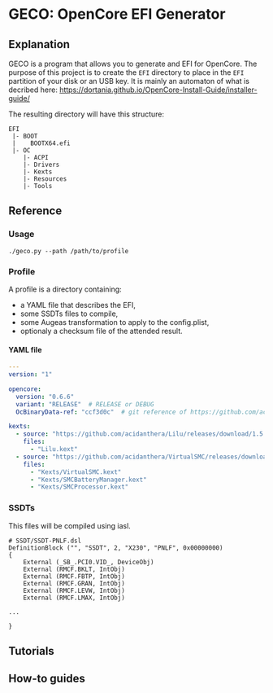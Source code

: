 # GECO: OpenCore EFI Generator

## Explanation
GECO is a program that allows you to generate and EFI for OpenCore.
The purpose of this project is to create the `EFI` directory to place in the `EFI` partition of your disk or an USB key.
It is mainly an automaton of what is decribed here: https://dortania.github.io/OpenCore-Install-Guide/installer-guide/

The resulting directory will have this structure:
```
EFI
 |- BOOT
 |    BOOTX64.efi
 |- OC
    |- ACPI
    |- Drivers
    |- Kexts
    |- Resources
    |- Tools
```

## Reference
### Usage
```shell
./geco.py --path /path/to/profile
```
### Profile
A profile is a directory containing:
- a YAML file that describes the EFI,
- some SSDTs files to compile,
- some Augeas transformation to apply to the config.plist,
- optionaly a checksum file of the attended result.
#### YAML file
```yaml
---
version: "1"

opencore:
  version: "0.6.6"
  variant: "RELEASE"  # RELEASE or DEBUG
  OcBinaryData-ref: "ccf3d0c"  # git reference of https://github.com/acidanthera/OcBinaryData/

kexts:
  - source: "https://github.com/acidanthera/Lilu/releases/download/1.5.3/Lilu-1.5.3-RELEASE.zip"
    files:
      - "Lilu.kext"
  - source: "https://github.com/acidanthera/VirtualSMC/releases/download/1.2.3/VirtualSMC-1.2.3-RELEASE.zip"
    files:
      - "Kexts/VirtualSMC.kext"
      - "Kexts/SMCBatteryManager.kext"
      - "Kexts/SMCProcessor.kext"
```

### SSDTs
This files will be compiled using iasl.
```
# SSDT/SSDT-PNLF.dsl
DefinitionBlock ("", "SSDT", 2, "X230", "PNLF", 0x00000000)
{
    External (_SB_.PCI0.VID_, DeviceObj)
    External (RMCF.BKLT, IntObj)
    External (RMCF.FBTP, IntObj)
    External (RMCF.GRAN, IntObj)
    External (RMCF.LEVW, IntObj)
    External (RMCF.LMAX, IntObj)

...

}
```

## Tutorials

## How-to guides
